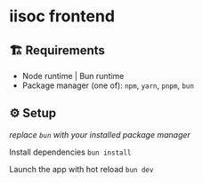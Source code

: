# iisoc frontend

## 🏗️ Requirements

- Node runtime | Bun runtime
- Package manager (one of): `npm`, `yarn`, `pnpm`, `bun`

## ⚙️ Setup
*replace `bun` with your installed package manager*

Install dependencies
`bun install`

Launch the app with hot reload
`bun dev`
